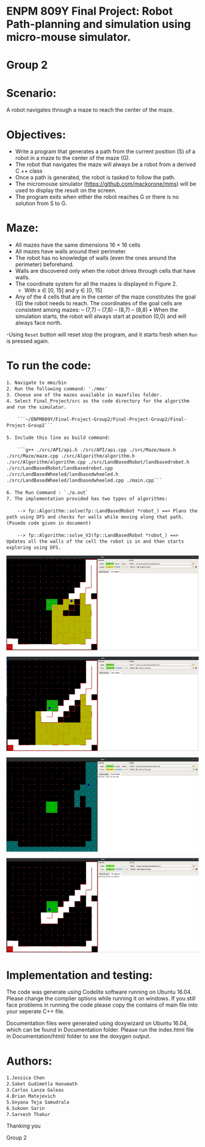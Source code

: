 # ENPM 809Y Final Project: Robot Path-planning and simulation using micro-mouse simulator.
# Group 2




Scenario:
========
A robot navigates through a maze to reach the center of the maze.

Objectives:
========
- Write a program that generates a path from the current position (S) of a robot in a maze to the center of
the maze (G).
- The robot that navigates the maze will always be a robot from a derived C ++ class
- Once a path is generated, the robot is tasked to follow the path.
- The micromouse simulator (https://github.com/mackorone/mms) will be used to display the result on
the screen.
- The program exits when either the robot reaches G or there is no solution from S to G.

Maze:
=======

- All mazes have the same dimensions 16 × 16 cells
- All mazes have walls around their perimeter.
- The robot has no knowledge of walls (even the ones around the perimeter) beforehand.
- Walls are discovered only when the robot drives through cells that have walls.
- The coordinate system for all the mazes is displayed in Figure 2.
	- With x ∈ [0, 15] and y ∈ [0, 15]
- Any of the 4 cells that are in the center of the maze constitutes the goal (G) the robot needs to reach. The coordinates of the goal cells are consistent among
mazes:
	– (7,7)
	– (7,8)
	– (8,7)
	– (8,8)
• When the simulation starts, the robot will always start at position (0,0) and will always face north.

-Using `Reset` button will reset stop the program, and it starts fresh when `Run` is pressed again.


To run the code:
========
	1. Navigate to mms/bin
	2. Run the following command: './mms'
	3. Choose one of the mazes available in mazefiles folder.
	4. Select Final_Project/src as the code directory for the algorithm and run the simulator.

		```~/ENPM809Y/Final-Project-Group2/Final-Project-Group2/Final-Project-Group2```

	5. Include this line as build command:
		
		```g++ ./src/API/api.h ./src/API/api.cpp ./src/Maze/maze.h ./src/Maze/maze.cpp ./src/Algorithm/algorithm.h ./src/Algorithm/algorithm.cpp ./src/LandBasedRobot/landbasedrobot.h ./src/LandBasedRobot/landbasedrobot.cpp ./src/LandBasedWheeled/landbasedwheeled.h ./src/LandBasedWheeled/landbasedwheeled.cpp ./main.cpp```

	6. The Run Command : `./a.out`
	7. The implementation provided has two types of algorithms:
		
		--> fp::Algorithm::solve(fp::LandBasedRobot *robot_) ==> Plans the path using DFS and checks for walls while moving along that path. (Psuedo code given in document)
		
		--> fp::Algorithm::solve_V2(fp::LandBasedRobot *robot_) ==> Updates all the walls of the cell the robot is in and then starts exploring using DFS.




![Random maze in execution using solve method](./execution_sol.jpg)

![Random maze path solved using solve method](./solved_sol.jpg)

![Random maze in execution using solve_V2 method](./execution_solv2.jpg)

![Random maze path solved using solve_V2 method](./solved_solv2.jpg)


Implementation and testing:
=========

The code was generate using Codelite software running on Ubuntu 16.04. Please change the complier options while running it on windows. If you still face problems in running the code please copy the contains of main file into your seperate C++ file.

Documentation files were generated using doxywizard on Ubuntu 16.04, which can be found in Documentation folder. Please run the index.html file in Documentation/html/ folder to see the doxygen output. 

Authors:
=======

	1.Jessica Chen
	2.Saket Gudimetla Hanumath
	3.Carlos Lanza Galeas
	4.Brian Matejevich
	5.Gnyana Teja Samudrala
	6.Sukoon Sarin
	7.Sarvesh Thakur


Thanking you

Group 2
